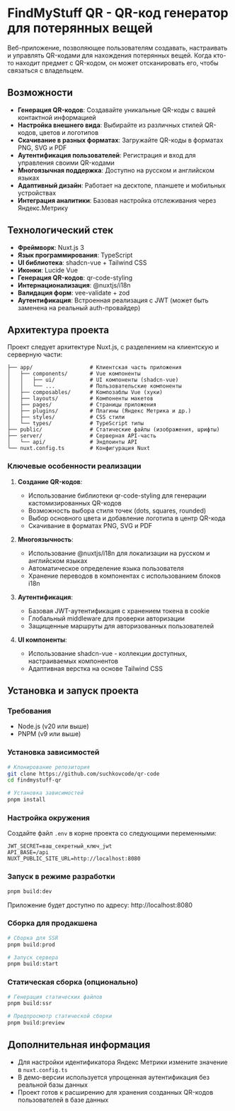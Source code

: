 # FindMyStuff QR - QR-код генератор для потерянных вещей

Веб-приложение, позволяющее пользователям создавать, настраивать и управлять QR-кодами для нахождения потерянных вещей. Когда кто-то находит предмет с QR-кодом, он может отсканировать его, чтобы связаться с владельцем.

## Возможности

- **Генерация QR-кодов**: Создавайте уникальные QR-коды с вашей контактной информацией
- **Настройка внешнего вида**: Выбирайте из различных стилей QR-кодов, цветов и логотипов
- **Скачивание в разных форматах**: Загружайте QR-коды в форматах PNG, SVG и PDF
- **Аутентификация пользователей**: Регистрация и вход для управления своими QR-кодами
- **Многоязычная поддержка**: Доступно на русском и английском языках
- **Адаптивный дизайн**: Работает на десктопе, планшете и мобильных устройствах
- **Интеграция аналитики**: Базовая настройка отслеживания через Яндекс.Метрику

## Технологический стек

- **Фреймворк**: Nuxt.js 3
- **Язык программирования**: TypeScript
- **UI библиотека**: shadcn-vue + Tailwind CSS
- **Иконки**: Lucide Vue
- **Генерация QR-кодов**: qr-code-styling
- **Интернационализация**: @nuxtjs/i18n
- **Валидация форм**: vee-validate + zod
- **Аутентификация**: Встроенная реализация с JWT (может быть заменена на реальный auth-провайдер)

## Архитектура проекта

Проект следует архитектуре Nuxt.js, с разделением на клиентскую и серверную части:

```
├── app/                  # Клиентская часть приложения
│   ├── components/       # Vue компоненты
│   │   ├── ui/           # UI компоненты (shadcn-vue)
│   │   └── ...           # Пользовательские компоненты
│   ├── composables/      # Композаблы Vue (хуки)
│   ├── layouts/          # Компоненты макетов
│   ├── pages/            # Страницы приложения
│   ├── plugins/          # Плагины (Яндекс Метрика и др.)
│   ├── styles/           # CSS стили
│   └── types/            # TypeScript типы
├── public/               # Статические файлы (изображения, шрифты)
├── server/               # Серверная API-часть
│   └── api/              # Эндпоинты API
└── nuxt.config.ts        # Конфигурация Nuxt
```

### Ключевые особенности реализации

1. **Создание QR-кодов**:
   - Использование библиотеки qr-code-styling для генерации кастомизированных QR-кодов
   - Возможность выбора стиля точек (dots, squares, rounded)
   - Выбор основного цвета и добавление логотипа в центр QR-кода
   - Скачивание в форматах PNG, SVG и PDF

2. **Многоязычность**:
   - Использование @nuxtjs/i18n для локализации на русском и английском языках
   - Автоматическое определение языка пользователя
   - Хранение переводов в компонентах с использованием блоков i18n

3. **Аутентификация**:
   - Базовая JWT-аутентификация с хранением токена в cookie
   - Глобальный middleware для проверки авторизации
   - Защищенные маршруты для авторизованных пользователей

4. **UI компоненты**:
   - Использование shadcn-vue - коллекции доступных, настраиваемых компонентов
   - Адаптивная верстка на основе Tailwind CSS

## Установка и запуск проекта

### Требования

- Node.js (v20 или выше)
- PNPM (v9 или выше)

### Установка зависимостей

```bash
# Клонирование репозитория
git clone https://github.com/suchkovcode/qr-code
cd findmystuff-qr

# Установка зависимостей
pnpm install
```

### Настройка окружения

Создайте файл `.env` в корне проекта со следующими переменными:

```
JWT_SECRET=ваш_секретный_ключ_jwt
API_BASE=/api
NUXT_PUBLIC_SITE_URL=http://localhost:8080
```

### Запуск в режиме разработки

```bash
pnpm build:dev
```

Приложение будет доступно по адресу: http://localhost:8080

### Сборка для продакшена

```bash
# Сборка для SSR
pnpm build:prod

# Запуск сервера
pnpm build:start
```

### Статическая сборка (опционально)

```bash
# Генерация статических файлов
pnpm build:ssr

# Предпросмотр статической сборки
pnpm build:preview
```

## Дополнительная информация

- Для настройки идентификатора Яндекс Метрики измените значение в `nuxt.config.ts`
- В демо-версии используется упрощенная аутентификация без реальной базы данных
- Проект готов к расширению для хранения созданных QR-кодов пользователей в базе данных
